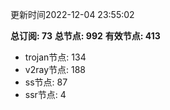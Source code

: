 更新时间2022-12-04 23:55:02

**总订阅: 73**
**总节点: 992**
**有效节点: 413**
- trojan节点: 134
- v2ray节点: 188
- ss节点: 87
- ssr节点: 4
